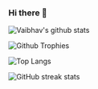 ### Hi there 👋

![Vaibhav's github stats](https://github-readme-stats.vercel.app/api?username=vaibhavsinghal87&show_icons=true&theme=dracula&hide=["stars"])

![Github Trophies](https://github-profile-trophy.vercel.app/?username=vaibhavsinghal87&row=2&column=4)

![Top Langs](https://github-readme-stats.vercel.app/api/top-langs/?username=vaibhavsinghal87&langs_count=10&layout=compact)

![GitHub streak stats](https://github-readme-streak-stats.herokuapp.com/?user=vaibhavsinghal87)


<!--
**vaibhavsinghal87/vaibhavsinghal87** is a ✨ _special_ ✨ repository because its `README.md` (this file) appears on your GitHub profile.

Here are some ideas to get you started:

- 🔭 I’m currently working on ...
- 🌱 I’m currently learning ...
- 👯 I’m looking to collaborate on ...
- 🤔 I’m looking for help with ...
- 💬 Ask me about ...
- 📫 How to reach me: ...
- 😄 Pronouns: ...
- ⚡ Fun fact: ...
-->
